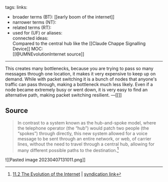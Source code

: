 tags: 
links:  
- broader terms (BT):  [[early boom of the internet]] 
- narrower terms (NT):  
- related terms (RT):  
- used for (UF) or aliases:  
connected ideas:  
Compared to the central hub like the [[Claude Chappe Signalling Device]] 
MOC:  
[[@UMNEvolutionInternet source]]

---
This creates many bottlenecks, because you are trying to pass so many messages through one location, it makes it very expensive to keep up on demand. While with packet switching it is a bunch of nodes that anyone's traffic can pass through, making a bottleneck much less likely. Even if a node became extremely busy or went down, it is very easy to find an alternative path, making packet switching resilient. 
&mdash;[[]]

## Source 
> In contrast to a system known as the hub-and-spoke model, where the telephone operator (the “hub”) would patch two people (the “spokes”) through directly, this new system allowed for a voice message to be sent through an entire network, or web, of carrier lines, without the need to travel through a central hub, allowing for many different possible paths to the destination.[^1]

[^1]: [11.2 The Evolution of the Internet](https://open.lib.umn.edu/mediaandculture/chapter/11-2-the-evolution-of-the-internet/) | [syndication link](tk) 


![[Pasted image 20230407131011.png]]